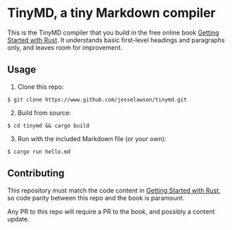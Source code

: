 # TinyMD, a tiny Markdown compiler

This is the TinyMD compiler that you build in the free online
book [Getting Started with Rust](https://jesselawson.github.io/getting-started-with-rust). It understands basic first-level 
headings and paragraphs only, and leaves room for improvement. 

## Usage

1. Clone this repo:

```
$ git clone https://www.github.com/jesselawson/tinymd.git
```

2. Build from source:

```
$ cd tinymd && cargo build
```

3. Run with the included Markdown file (or your own):

```
$ cargo run hello.md
```

## Contributing

This repository must match the code content in [Getting Started with Rust](https://jesselawson.github.io/getting-started-with-rust), 
so code parity between this repo and the book is paramount. 

Any PR to this repo will require a PR to the book, and possibly 
a content update.
